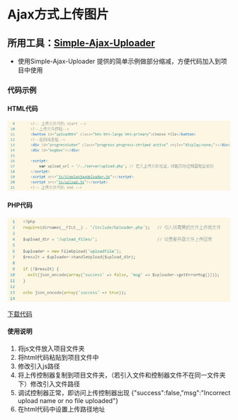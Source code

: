 # Ajax方式上传图片

## 所用工具：[Simple-Ajax-Uploader](https://github.com/LPology/Simple-Ajax-Uploader)

* 使用Simple-Ajax-Uploader 提供的简单示例做部分缩减，方便代码加入到项目中使用

### 代码示例

#### HTML代码

![html代码](images/upload-20160524212616.png)

#### PHP代码

![php代码](images/upload-20160524213135.png)

[下载代码](download/ajaxupload.rar)

#### 使用说明
1. 将js文件放入项目文件夹
2. 将html代码粘贴到项目文件中
3. 修改引入js路径
4. 将上传控制器复制到项目文件夹，（若引入文件和控制器文件不在同一文件夹下）修改引入文件路径
5. 调试控制器正常，即访问上传控制器出现 {"success":false,"msg":"Incorrect upload name or no file uploaded"}
6. 在html代码中设置上传路径地址